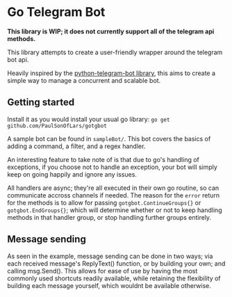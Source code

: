 # Go Telegram Bot

**This library is WIP; it does not currently support all of the telegram api methods.**

This library attempts to create a user-friendly wrapper around the telegram bot api.

Heavily inspired by the [python-telegram-bot library](github.com/python-telegram-bot/python-telegram-bot),
this aims to create a simple way to manage a concurrent and scalable bot.

## Getting started
Install it as you would install your usual go library: `go get github.com/PaulSonOfLars/gotgbot`

A sample bot can be found in `sampleBot/`. This bot covers the basics of adding a command, a filter, and a regex handler.


An interesting feature to take note of is that due to go's
handling of exceptions, if you choose not to handle an exception, your bot
will simply keep on going happily and ignore any issues.

All handlers are async; they're all executed in their own go routine,
so can communicate accross channels if needed.
The reason for the `error` return for the methods is to allow for passing `gotgbot.ContinueGroups{}`
or `gotgbot.EndGroups{}`; which will determine whether or not to keep handling methods in that handler group,
or stop handling further groups entirely.

## Message sending

As seen in the example, message sending can be done in two ways; via each received message's
ReplyText() function, or by building your own; and calling msg.Send(). This allows for
ease of use by having the most commonly used shortcuts readily available, while
retaining the flexibility of building each message yourself, which wouldnt be
available otherwise.

